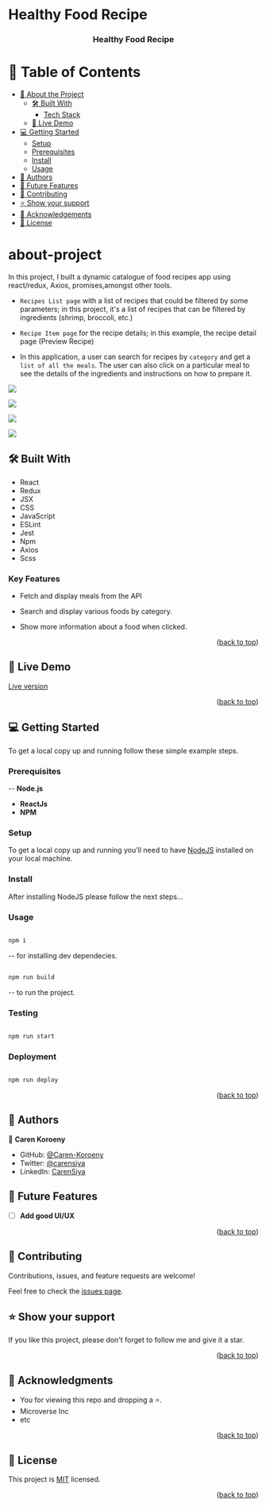 # Healthy Food Recipe

<a name="readme-top"></a>

<div align="center">

  <h3><b>Healthy Food Recipe</b></h3>

</div>


# 📗 Table of Contents

- [📖 About the Project](#about-project)
  - [🛠 Built With](#built-with)
    - [Tech Stack](#tech-stack)
  - [🚀 Live Demo](#live-demo)
- [💻 Getting Started](#getting-started)
  - [Setup](#setup)
  - [Prerequisites](#prerequisites)
  - [Install](#install)
  - [Usage](#usage)
- [👥 Authors](#authors)
- [🔭 Future Features](#future-features)
- [🤝 Contributing](#contributing)
- [⭐️ Show your support](#support)
- [🙏 Acknowledgements](#acknowledgements)
- [📝 License](#license)

# about-project

In this project, I built a dynamic catalogue of food recipes app using react/redux, Axios, promises,amongst other tools.
- `Recipes List page` with a list of recipes that could be filtered by some parameters; in this project, it's a list of recipes that can be filtered by ingredients (shrimp, broccoli, etc.)

- `Recipe Item page` for the recipe details; in this example, the recipe detail page (Preview Recipe)

- In this application, a user can search for recipes by `category` and get a `list of all the meals`. The user can also click on a particular meal to see the details of the ingredients and instructions on how to prepare it.

![](./src/images/general.png)

![](./src/images/display1.png)

![](./src/images/details-more.png)

![](./src/images/tests.png)

## 🛠 Built With <a name="built-with"></a>

- React
- Redux
- JSX
- CSS
- JavaScript
- ESLint
- Jest
- Npm
- Axios
- Scss

<!-- Features -->
### Key Features <a name="key-features"></a>

- Fetch and display meals from the API

- Search and display various foods by category.

- Show more information about a food when clicked.

<p align="right">(<a href="#readme-top">back to top</a>)</p>

<!-- LIVE DEMO -->
## 🚀 Live Demo <a name="live-demo"></a>

[Live version](https://641afc731233c1070f73bbc7--glistening-basbousa-253e56.netlify.app/)



<p align="right">(<a href="#readme-top">back to top</a>)</p>

## 💻 Getting Started <a name="getting-started"></a>

To get a local copy up and running follow these simple example steps.

### Prerequisites

-- **Node.js**
- **ReactJs**
- **NPM**

### Setup

To get a local copy up and running you'll need to have [NodeJS](https://nodejs.org/en/download/) installed on your local machine.

### Install

After installing NodeJS please follow the next steps...

### Usage

```bash

npm i

```

-- for installing dev dependecies.

```bash

npm run build

```

-- to run the project.

### Testing

```bash

npm run start

```

### Deployment

```bash

npm run deploy

```

<p align="right">(<a href="#readme-top">back to top</a>)</p>

<!-- AUTHORS -->

## 👥 Authors <a name="authors"></a>

👤 **Caren Koroeny**

- GitHub: [@Caren-Koroeny](https://github.com/Caren-Koroeny)
- Twitter: [@carensiya](https://twitter.com/home)
- LinkedIn: [CarenSiya](www.linkedin.com/in/caren-siya-a89712180)

<!-- Features -->
## 🔭 Future Features <a name="future-features"></a>

- [ ] **Add good UI/UX**

<p align="right">(<a href="#readme-top">back to top</a>)</p>

<!-- CONTRIBUTING -->
## 🤝 Contributing <a name="contributing"></a>

Contributions, issues, and feature requests are welcome!

Feel free to check the [issues page](../../issues/).

<!-- SUPPORT -->

## ⭐️ Show your support <a name="support"></a>

If you like this project, please don't forget to follow me and give it a star.

<p align="right">(<a href="#readme-top">back to top</a>)</p>

<!-- ACKNOWLEDGEMENTS -->

## 🙏 Acknowledgments <a name="acknowledgements"></a>

- You for viewing this repo and dropping a ⭐️.
- Microverse Inc
- etc

<p align="right">(<a href="#readme-top">back to top</a>)</p>

<!-- LICENSE -->

## 📝 License <a name="license"></a>

This project is [MIT](./MIT.md) licensed.

<p align="right">(<a href="#readme-top">back to top</a>)</p>
